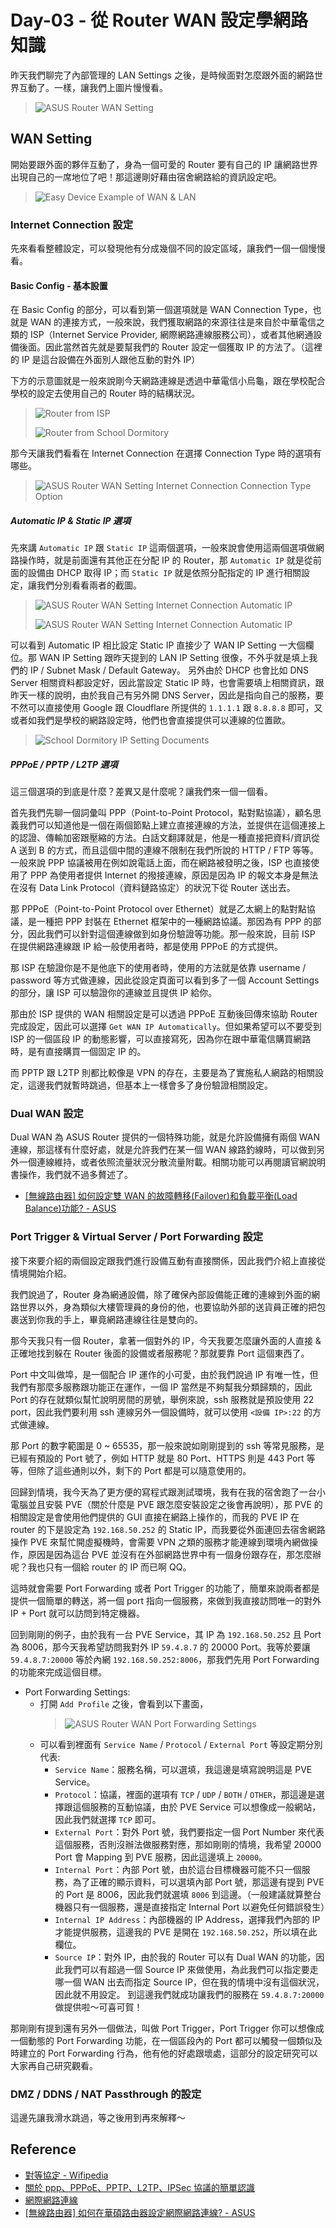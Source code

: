 # Day-03 - 從 Router WAN 設定學網路知識

昨天我們聊完了內部管理的 LAN Settings 之後，是時候面對怎麼跟外面的網路世界互動了。一樣，讓我們上圖片慢慢看。

> ![ASUS Router WAN Setting](https://raw.githubusercontent.com/fdff87554/iThome-Ironman/main/2023/%E8%AA%92%EF%BC%8C%E6%83%B3%E4%B8%8D%E5%88%B0%E6%9C%89%E4%B8%80%E5%A4%A9%E6%90%9E%E6%87%82%E7%B6%B2%E8%B7%AF%E6%98%AF%E5%9B%A0%E7%82%BA%E5%AE%BF%E8%88%8D%E5%AD%B8%E9%95%B7%E9%80%BC%E6%88%91%E7%9A%84QQ%EF%BC%8130%E5%A4%A9%E7%9A%84%E5%AE%BF%E8%88%8D%E7%B6%B2%E8%B7%AF%E6%9E%B6%E8%A8%AD/Images/ASUS-Router-WAN-Setting.png)

## WAN Setting

開始要跟外面的夥伴互動了，身為一個可愛的 Router 要有自己的 IP 讓網路世界出現自己的一席地位了吧！那這邊剛好藉由宿舍網路給的資訊設定吧。

> ![Easy Device Example of WAN & LAN](https://raw.githubusercontent.com/fdff87554/iThome-Ironman/main/2023/%E8%AA%92%EF%BC%8C%E6%83%B3%E4%B8%8D%E5%88%B0%E6%9C%89%E4%B8%80%E5%A4%A9%E6%90%9E%E6%87%82%E7%B6%B2%E8%B7%AF%E6%98%AF%E5%9B%A0%E7%82%BA%E5%AE%BF%E8%88%8D%E5%AD%B8%E9%95%B7%E9%80%BC%E6%88%91%E7%9A%84QQ%EF%BC%8130%E5%A4%A9%E7%9A%84%E5%AE%BF%E8%88%8D%E7%B6%B2%E8%B7%AF%E6%9E%B6%E8%A8%AD/Images/WAN_LAN_Graph.png)

### Internet Connection 設定

先來看看整體設定，可以發現他有分成幾個不同的設定區域，讓我們一個一個慢慢看。

#### Basic Config - 基本設置

在 Basic Config 的部分，可以看到第一個選項就是 WAN Connection Type，也就是 WAN 的連接方式，一般來說，我們獲取網路的來源往往是來自於中華電信之類的 ISP（Internet Service Provider, 網際網路連線服務公司），或者其他網通設備後面。因此當然首先就是要幫我們的 Router 設定一個獲取 IP 的方法了。（這裡的 IP 是這台設備在外面別人跟他互動的對外 IP）

下方的示意圖就是一般來說剛今天網路連線是透過中華電信小烏龜，跟在學校配合學校的設定去使用自己的 Router 時的結構狀況。

> ![Router from ISP](https://raw.githubusercontent.com/fdff87554/iThome-Ironman/main/2023/%E8%AA%92%EF%BC%8C%E6%83%B3%E4%B8%8D%E5%88%B0%E6%9C%89%E4%B8%80%E5%A4%A9%E6%90%9E%E6%87%82%E7%B6%B2%E8%B7%AF%E6%98%AF%E5%9B%A0%E7%82%BA%E5%AE%BF%E8%88%8D%E5%AD%B8%E9%95%B7%E9%80%BC%E6%88%91%E7%9A%84QQ%EF%BC%8130%E5%A4%A9%E7%9A%84%E5%AE%BF%E8%88%8D%E7%B6%B2%E8%B7%AF%E6%9E%B6%E8%A8%AD/Images/Graph-of-Router-from-ISP.png)
> 
> ![Router from School Dormitory](https://raw.githubusercontent.com/fdff87554/iThome-Ironman/main/2023/%E8%AA%92%EF%BC%8C%E6%83%B3%E4%B8%8D%E5%88%B0%E6%9C%89%E4%B8%80%E5%A4%A9%E6%90%9E%E6%87%82%E7%B6%B2%E8%B7%AF%E6%98%AF%E5%9B%A0%E7%82%BA%E5%AE%BF%E8%88%8D%E5%AD%B8%E9%95%B7%E9%80%BC%E6%88%91%E7%9A%84QQ%EF%BC%8130%E5%A4%A9%E7%9A%84%E5%AE%BF%E8%88%8D%E7%B6%B2%E8%B7%AF%E6%9E%B6%E8%A8%AD/Images/Graph-of-Router-from-School-Dormitory.png)

那今天讓我們看看在 Internet Connection 在選擇 Connection Type 時的選項有哪些。

> ![ASUS Router WAN Setting Internet Connection Connection Type Option](https://raw.githubusercontent.com/fdff87554/iThome-Ironman/main/2023/%E8%AA%92%EF%BC%8C%E6%83%B3%E4%B8%8D%E5%88%B0%E6%9C%89%E4%B8%80%E5%A4%A9%E6%90%9E%E6%87%82%E7%B6%B2%E8%B7%AF%E6%98%AF%E5%9B%A0%E7%82%BA%E5%AE%BF%E8%88%8D%E5%AD%B8%E9%95%B7%E9%80%BC%E6%88%91%E7%9A%84QQ%EF%BC%8130%E5%A4%A9%E7%9A%84%E5%AE%BF%E8%88%8D%E7%B6%B2%E8%B7%AF%E6%9E%B6%E8%A8%AD/Images/ASUS-Router-WAN-Internet-Connection-ConType.png)

##### Automatic IP & Static IP 選項

先來講 `Automatic IP` 跟 `Static IP` 這兩個選項，一般來說會使用這兩個選項做網路操作時，就是前面還有其他正在分配 IP 的 Router，那 `Automatic IP` 就是從前面的設備由 DHCP 取得 IP；而 `Static IP` 就是依照分配指定的 IP 進行相關設定，讓我們分別看看兩者的截圖。

> ![ASUS Router WAN Setting Internet Connection Automatic IP](https://raw.githubusercontent.com/fdff87554/iThome-Ironman/main/2023/%E8%AA%92%EF%BC%8C%E6%83%B3%E4%B8%8D%E5%88%B0%E6%9C%89%E4%B8%80%E5%A4%A9%E6%90%9E%E6%87%82%E7%B6%B2%E8%B7%AF%E6%98%AF%E5%9B%A0%E7%82%BA%E5%AE%BF%E8%88%8D%E5%AD%B8%E9%95%B7%E9%80%BC%E6%88%91%E7%9A%84QQ%EF%BC%8130%E5%A4%A9%E7%9A%84%E5%AE%BF%E8%88%8D%E7%B6%B2%E8%B7%AF%E6%9E%B6%E8%A8%AD/Images/ASUS-Router-WAN-Internet-Connection-AutoIP.png)
> 
> ![ASUS Router WAN Setting Internet Connection Automatic IP](https://raw.githubusercontent.com/fdff87554/iThome-Ironman/main/2023/%E8%AA%92%EF%BC%8C%E6%83%B3%E4%B8%8D%E5%88%B0%E6%9C%89%E4%B8%80%E5%A4%A9%E6%90%9E%E6%87%82%E7%B6%B2%E8%B7%AF%E6%98%AF%E5%9B%A0%E7%82%BA%E5%AE%BF%E8%88%8D%E5%AD%B8%E9%95%B7%E9%80%BC%E6%88%91%E7%9A%84QQ%EF%BC%8130%E5%A4%A9%E7%9A%84%E5%AE%BF%E8%88%8D%E7%B6%B2%E8%B7%AF%E6%9E%B6%E8%A8%AD/Images/ASUS-Router-WAN-Internet-Connection-StaticIP.png)

可以看到 Automatic IP 相比設定 Static IP 直接少了 WAN IP Setting 一大個欄位。那 WAN IP Setting 跟昨天提到的 LAN IP Setting 很像，不外乎就是填上我們的 IP / Subnet Mask / Default Gateway。
另外由於 DHCP 也會比如 DNS Server 相關資料都設定好，因此當設定 Static IP 時，也會需要填上相關資訊，跟昨天一樣的說明，由於我自己有另外開 DNS Server，因此是指向自己的服務，要不然可以直接使用 Google 跟 Cloudflare 所提供的 `1.1.1.1` 跟 `8.8.8.8` 即可，又或者如我們是學校的網路設定時，他們也會直接提供可以連線的位置歐。

> ![School Dormitory IP Setting Documents](https://raw.githubusercontent.com/fdff87554/iThome-Ironman/main/2023/%E8%AA%92%EF%BC%8C%E6%83%B3%E4%B8%8D%E5%88%B0%E6%9C%89%E4%B8%80%E5%A4%A9%E6%90%9E%E6%87%82%E7%B6%B2%E8%B7%AF%E6%98%AF%E5%9B%A0%E7%82%BA%E5%AE%BF%E8%88%8D%E5%AD%B8%E9%95%B7%E9%80%BC%E6%88%91%E7%9A%84QQ%EF%BC%8130%E5%A4%A9%E7%9A%84%E5%AE%BF%E8%88%8D%E7%B6%B2%E8%B7%AF%E6%9E%B6%E8%A8%AD/Images/School-Dormitory-IP-Setting.png)

##### PPPoE / PPTP / L2TP 選項

這三個選項的到底是什麼？差異又是什麼呢？讓我們來一個一個看。

首先我們先聊一個詞彙叫 PPP（Point-to-Point Protocol，點對點協議），顧名思義我們可以知道他是一個在兩個節點上建立直接連線的方法，並提供在這個連接上的認證、傳輸加密跟壓縮的方法。白話文翻譯就是，他是一種直接把資料/資訊從 A 送到 B 的方式，而且這個中間的連線不限制在我們所說的 HTTP / FTP 等等。一般來說 PPP 協議被用在例如說電話上面，而在網路被發明之後，ISP 也直接使用了 PPP 為使用者提供 Internet 的撥接連線，原因是因為 IP 的報文本身是無法在沒有 Data Link Protocol（資料鏈路協定）的狀況下從 Router 送出去。

那 PPPoE（Point-to-Point Protocol over Ethernet）就是乙太網上的點對點協議，是一種把 PPP 封裝在 Ethernet 框架中的一種網路協議。那因為有 PPP 的部分，因此我們可以針對這個連線做到如身份驗證等功能。那一般來說，目前 ISP 在提供網路連線跟 IP 給一般使用者時，都是使用 PPPoE 的方式提供。

那 ISP 在驗證你是不是他底下的使用者時，使用的方法就是依靠 username / password 等方式做連線，因此從設定頁面可以看到多了一個 Account Settings 的部分，讓 ISP 可以驗證你的連線並且提供 IP 給你。

那由於 ISP 提供的 WAN 相關設定是可以透過 PPPoE 互動後回傳來協助 Router 完成設定，因此可以選擇 `Get WAN IP Automatically`。但如果希望可以不要受到 ISP 的一個區段 IP 的動態影響，可以直接寫死，因為你在跟中華電信購買網路時，是有直接購買一個固定 IP 的。

而 PPTP 跟 L2TP 則都比較像是 VPN 的存在，主要是為了實施私人網路的相關設定，這邊我們就暫時跳過，但基本上一樣會多了身份驗證相關設定。

### Dual WAN 設定

Dual WAN 為 ASUS Router 提供的一個特殊功能，就是允許設備擁有兩個 WAN 連線，那這樣有什麼好處，就是允許我們在某一個 WAN 線路釣線時，可以做到另外一個連線維持，或者依照流量狀況分散流量附載。相關功能可以再閱讀官網說明書操作，我們就不過多贅述了。

- [[無線路由器] 如何設定雙 WAN 的故障轉移(Failover)和負載平衡(Load Balance)功能? - ASUS](https://www.asus.com/tw/support/FAQ/1011719/)

### Port Trigger & Virtual Server / Port Forwarding 設定

接下來要介紹的兩個設定跟我們進行設備互動有直接關係，因此我們介紹上直接從情境開始介紹。

我們說過了，Router 身為網通設備，除了確保內部設備能正確的連線到外面的網路世界以外，身為類似大樓管理員的身份的他，也要協助外部的送貨員正確的把包裹送到你我的手上，畢竟網路連線往往是雙向的。

那今天我只有一個 Router，拿著一個對外的 IP，今天我要怎麼讓外面的人直接 & 正確地找到躲在 Router 後面的設備或者服務呢？那就要靠 Port 這個東西了。

Port 中文叫做埠，是一個配合 IP 運作的小可愛，由於我們說過 IP 有唯一性，但我們有那麼多服務跟功能正在運作，一個 IP 當然是不夠幫我分類歸類的，因此 Port 的存在就類似幫忙說明房間的房號，舉例來說，ssh 服務就是預設使用 22 port，因此我們要利用 ssh 連線另外一個設備時，就可以使用 `<設備 IP>:22` 的方式做連線。

那 Port 的數字範圍是 0 ~ 65535，那一般來說如剛剛提到的 ssh 等常見服務，是已經有預設的 Port 號了，例如 HTTP 就是 80 Port、HTTPS 則是 443 Port 等等，但除了這些通則以外，剩下的 Port 都是可以隨意使用的。

回歸到情境，我今天為了更方便的寫程式跟測試環境，我有在我的宿舍跑了一台小電腦並且安裝 PVE（關於什麼是 PVE 跟怎麼安裝設定之後會再說明），那 PVE 的相關設定是會使用他們提供的 GUI 直接在網路上操作的，而我的 PVE IP 在 router 的下是設定為 `192.168.50.252` 的 Static IP，而我要從外面連回去宿舍網路操作 PVE 來幫忙開虛擬機時，會需要 VPN 之類的服務才能連線到環境內網做操作，原因是因為這台 PVE 並沒有在外部網路世界中有一個身份跟存在，那怎麼辦呢？我也只有一個給 router 的 IP 而已啊 QQ。

這時就會需要 Port Forwarding 或者 Port Trigger 的功能了，簡單來說兩者都是提供一個簡單的轉送，將一個 port 指向一個服務，來做到我直接訪問唯一的對外 IP + Port 就可以訪問到特定機器。

回到剛剛的例子，由於我有一台 PVE Service，其 IP 為 `192.168.50.252` 且 Port 為 8006，那今天我希望訪問我對外 IP `59.4.8.7` 的 20000 Port。我等於要讓 `59.4.8.7:20000` 等於內網 `192.168.50.252:8006`，那我們先用 Port Forwarding 的功能來完成這個目標。

- Port Forwarding Settings:
  - 打開 `Add Profile` 之後，會看到以下畫面，
    > ![ASUS Router WAN Port Forwarding Settings](https://raw.githubusercontent.com/fdff87554/iThome-Ironman/main/2023/%E8%AA%92%EF%BC%8C%E6%83%B3%E4%B8%8D%E5%88%B0%E6%9C%89%E4%B8%80%E5%A4%A9%E6%90%9E%E6%87%82%E7%B6%B2%E8%B7%AF%E6%98%AF%E5%9B%A0%E7%82%BA%E5%AE%BF%E8%88%8D%E5%AD%B8%E9%95%B7%E9%80%BC%E6%88%91%E7%9A%84QQ%EF%BC%8130%E5%A4%A9%E7%9A%84%E5%AE%BF%E8%88%8D%E7%B6%B2%E8%B7%AF%E6%9E%B6%E8%A8%AD/Images/ASUS-Router-WAN-PortForwarding.png)
  - 可以看到裡面有 `Service Name` / `Protocol` / `External Port` 等設定期分別代表:
    - `Service Name`：服務名稱，可以選填，我這邊是填寫說明這是 PVE Service。
    - `Protocol`：協議，裡面的選項有 `TCP` / `UDP` / `BOTH` / `OTHER`，那這邊是選擇跟這個服務的互動協議，由於 PVE Service 可以想像成一般網站，因此我們就選擇 `TCP` 即可。
    - `External Port`：對外 Port 號，我們要指定一個 Port Number 來代表這個服務，否則沒辦法做服務對應，那如剛剛的情境，我希望 20000 Port 會 Mapping 到 PVE 服務，因此這邊填上 `20000`。
    - `Internal Port`：內部 Port 號，由於這台目標機器可能不只一個服務，為了正確的顯示資料，可以選填內部 Port 號，那這邊有提到 PVE 的 Port 是 8006，因此我們就選填 `8006` 到這邊。（一般建議就算整台機器只有一個服務，還是直接指定 Internal Port 以避免任何錯誤發生）
    - `Internal IP Address`：內部機器的 IP Address，選擇我們內部的 IP 才能提供服務，這邊我的 PVE 是開在 `192.168.50.252`，所以填在此欄位。
    - `Source IP`：對外 IP，由於我的 Router 可以有 Dual WAN 的功能，因此我們可以有超過一個 Source IP 來做使用，為此我們可以指定要走哪一個 WAN 出去而指定 Source IP，但在我的情境中沒有這個狀況，因此就不用設定。
到這邊我們就成功讓我們的服務在 `59.4.8.7:20000` 做提供啦～可喜可賀！

那剛剛有提到還有另外一個做法，叫做 Port Trigger，Port Trigger 你可以想像成一個動態的 Port Forwarding 功能，在一個區段內的 Port 都可以觸發一個類似及時建立的 Port Forwarding 行為，他有他的好處跟壞處，這部分的設定研究可以大家再自己研究觀看。

### DMZ / DDNS / NAT Passthrough 的設定

這邊先讓我滑水跳過，等之後用到再來解釋～

## Reference

- [對等協定 - Wifipedia](https://zh.wikipedia.org/zh-tw/%E7%82%B9%E5%AF%B9%E7%82%B9%E5%8D%8F%E8%AE%AE)
- [關於 ppp、PPPoE、PPTP、L2TP、IPSec 協議的簡單認識](https://www.796t.com/content/1550256301.html)
- [網際網路連線](https://sc1.checkpoint.com/documents/SMB_R80.20/GSG/V1/zh-TW/Content/Topics-V1/FTW-Internet-Connection.htm?TocPath=%E4%BD%BF%E7%94%A8%E3%80%8C%E9%A6%96%E6%AC%A1%E8%A8%AD%E5%AE%9A%E7%B2%BE%E9%9D%88%E3%80%8D%7C_____7)
- [[無線路由器] 如何在華碩路由器設定網際網路連線? - ASUS](https://www.asus.com/tw/support/FAQ/1011715/)
